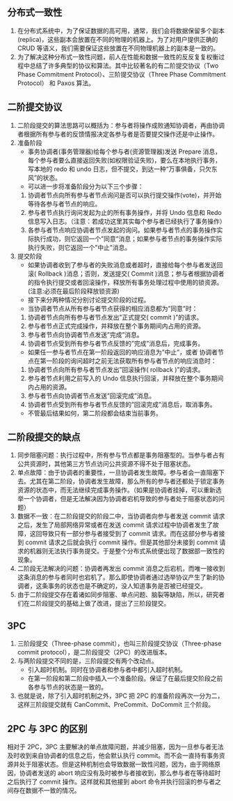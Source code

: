 ## 分布式一致性
1. 在分布式系统中，为了保证数据的高可用，通常，我们会将数据保留多个副本(replica)，这些副本会放置在不同的物理的机器上。为了对用户提供正确的 CRUD 等语义，我们需要保证这些放置在不同物理机器上的副本是一致的。
2. 为了解决这种分布式一致性问题，前人在性能和数据一致性的反反复复权衡过程中总结了许多典型的协议和算法。其中比较著名的有二阶提交协议（Two Phase Commitment Protocol）、三阶提交协议（Three Phase Commitment Protocol） 和 Paxos 算法。
##  二阶提交协议
1. 二阶段提交的算法思路可以概括为：参与者将操作成败通知协调者，再由协调者根据所有参与者的反馈情报决定各参与者是否要提交操作还是中止操作。
2. 准备阶段
    - 事务协调者(事务管理器)给每个参与者(资源管理器)发送 Prepare 消息，每个参与者要么直接返回失败(如权限验证失败)，要么在本地执行事务，写本地的 redo 和 undo 日志，但不提交，到达一种“万事俱备，只欠东风”的状态。
    - 可以进一步将准备阶段分为以下三个步骤：
    1. 协调者节点向所有参与者节点询问是否可以执行提交操作(vote)，并开始等待各参与者节点的响应。
    2. 参与者节点执行询问发起为止的所有事务操作，并将 Undo 信息和 Redo 信息写入日志。（注意：若成功这里其实每个参与者已经执行了事务操作）
    3. 各参与者节点响应协调者节点发起的询问。如果参与者节点的事务操作实际执行成功，则它返回一个”同意”消息；如果参与者节点的事务操作实际执行失败，则它返回一个”中止”消息。
3. 提交阶段
    - 如果协调者收到了参与者的失败消息或者超时，直接给每个参与者发送回滚( Rollback )消息；否则，发送提交( Commit )消息；参与者根据协调者的指令执行提交或者回滚操作，释放所有事务处理过程中使用的锁资源。(注意:必须在最后阶段释放锁资源)
    - 接下来分两种情况分别讨论提交阶段的过程。
    - 当协调者节点从所有参与者节点获得的相应消息都为”同意”时：
    1. 协调者节点向所有参与者节点发出”正式提交( commit )”的请求。
    2. 参与者节点正式完成操作，并释放在整个事务期间内占用的资源。
    3. 参与者节点向协调者节点发送”完成”消息。
    4. 协调者节点受到所有参与者节点反馈的”完成”消息后，完成事务。
    - 如果任一参与者节点在第一阶段返回的响应消息为”中止”，或者 协调者节点在第一阶段的询问超时之前无法获取所有参与者节点的响应消息时：
    1. 协调者节点向所有参与者节点发出”回滚操作( rollback )”的请求。
    2. 参与者节点利用之前写入的 Undo 信息执行回滚，并释放在整个事务期间内占用的资源。
    3. 参与者节点向协调者节点发送”回滚完成”消息。
    4. 协调者节点受到所有参与者节点反馈的”回滚完成”消息后，取消事务。
    - 不管最后结果如何，第二阶段都会结束当前事务。
## 二阶段提交的缺点
1. 同步阻塞问题：执行过程中，所有参与节点都是事务阻塞型的。当参与者占有公共资源时，其他第三方节点访问公共资源不得不处于阻塞状态。
2. 单点故障：由于协调者的重要性，一旦协调者发生故障。参与者会一直阻塞下去。尤其在第二阶段，协调者发生故障，那么所有的参与者还都处于锁定事务资源的状态中，而无法继续完成事务操作。（如果是协调者挂掉，可以重新选举一个协调者，但是无法解决因为协调者宕机导致的参与者处于阻塞状态的问题）
3. 数据不一致：在二阶段提交的阶段二中，当协调者向参与者发送 commit 请求之后，发生了局部网络异常或者在发送 commit 请求过程中协调者发生了故障，这回导致只有一部分参与者接受到了 commit 请求。而在这部分参与者接到 commit 请求之后就会执行 commit 操作。但是其他部分未接到 commit 请求的机器则无法执行事务提交。于是整个分布式系统便出现了数据部一致性的现象。
4. 二阶段无法解决的问题：协调者再发出 commit 消息之后宕机，而唯一接收到这条消息的参与者同时也宕机了。那么即使协调者通过选举协议产生了新的协调者，这条事务的状态也是不确定的，没人知道事务是否被已经提交。
5. 由于二阶段提交存在着诸如同步阻塞、单点问题、脑裂等缺陷，所以，研究者们在二阶段提交的基础上做了改进，提出了三阶段提交。
## 3PC
1. 三阶段提交（Three-phase commit），也叫三阶段提交协议（Three-phase commit protocol），是二阶段提交（2PC）的改进版本。
2. 与两阶段提交不同的是，三阶段提交有两个改动点。
    - 引入超时机制。同时在协调者和参与者中都引入超时机制。
    - 在第一阶段和第二阶段中插入一个准备阶段。保证了在最后提交阶段之前各参与节点的状态是一致的。
3. 也就是说，除了引入超时机制之外，3PC 把 2PC 的准备阶段再次一分为二，这样三阶段提交就有 CanCommit、PreCommit、DoCommit 三个阶段。
## 2PC 与 3PC 的区别
相对于 2PC，3PC 主要解决的单点故障问题，并减少阻塞，因为一旦参与者无法及时收到来自协调者的信息之后，他会默认执行 commit。而不会一直持有事务资源并处于阻塞状态。但是这种机制也会导致数据一致性问题，因为，由于网络原因，协调者发送的 abort 响应没有及时被参与者接收到，那么参与者在等待超时之后执行了 commit 操作。这样就和其他接到 abort 命令并执行回滚的参与者之间存在数据不一致的情况。






